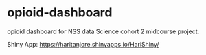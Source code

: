 # opioid-dashboard
opioid dashboard for NSS data Science cohort 2 midcourse project.


Shiny App: https://haritanjore.shinyapps.io/HariShiny/

